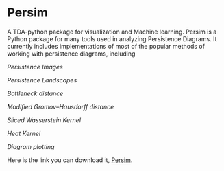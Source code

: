 # Persim
A TDA-python package for visualization and Machine learning. Persim is a Python package for many tools used in analyzing Persistence Diagrams. It currently includes implementations of most of the popular methods of working with persistence diagrams, including

*Persistence Images*

*Persistence Landscapes*

*Bottleneck distance*

*Modified Gromov–Hausdorff distance*

*Sliced Wasserstein Kernel*

*Heat Kernel*

*Diagram plotting*


Here is the link you can download it, [Persim](https://persim.scikit-tda.org/en/latest/).
